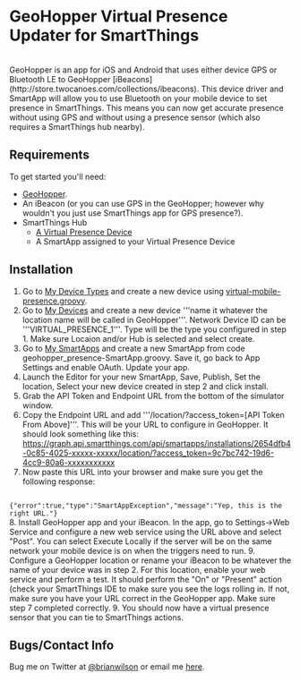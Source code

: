 GeoHopper Virtual Presence Updater for SmartThings
=======
<br>
GeoHopper is an app for iOS and Android that uses either device GPS or
Bluetooth LE to GeoHopper
[iBeacons](http://store.twocanoes.com/collections/ibeacons). This device
driver and SmartApp will allow you to use Bluetooth on your mobile
device to set presence in SmartThings. This means you can now get accurate
presence without using GPS and without using a presence sensor (which also
requires a SmartThings hub nearby). 

Requirements
------------
To get started you'll need:
- [GeoHopper](https://itunes.apple.com/us/app/geohopper/id605160102?mt=8).
- An iBeacon (or you can use GPS in the GeoHopper; however why wouldn't you just use SmartThings
  app for GPS presence?). 
- SmartThings Hub
	- [A Virtual Presence Device](https://github.com/ajpri/STApps/blob/master/devicetypes/ajpri/virtual-mobile-presence.src/virtual-mobile-presence.groovy)
	- A SmartApp assigned to your Virtual Presence Device

Installation
--------------------
1. Go to [My Device Types](https://graph.api.smartthings.com/ide/devices) and
create a new device using [virtual-mobile-presence.groovy](https://github.com/ajpri/STApps/blob/master/devicetypes/ajpri/virtual-mobile-presence.src/virtual-mobile-presence.groovy).
2. Go to [My Devices](https://graph.api.smartthings.com/device/list) and create
a new device '''name it whatever the location name will be called in
GeoHopper'''.  Network Device ID can be '''VIRTUAL_PRESENCE_1'''. Type will be
the type you configured in step 1.  Make sure Locaion and/or Hub is selected
and select create.
3. Go to [My SmartApps](https://graph.api.smartthings.com/ide/app/create) and
create a new SmartApp from code geohopper_presence-SmartApp.groovy. Save it, go
back to App Settings and enable OAuth. Update your app.  
4. Launch the Editor for your new SmartApp, Save, Publish, Set the location,
Select your new device created in step 2 and click install.
5. Grab the API Token and Endpoint URL from the bottom of the simulator window. 
6. Copy the Endpoint URL and add '''/location/?access_token=[API Token From
Above]'''.  This will be your URL to configure in GeoHopper.  It should look
something like this:
https://graph.api.smartthings.com/api/smartapps/installations/2654dfb4-0c85-4025-xxxxx-xxxxx/location/?access_token=9c7bc742-19d6-4cc9-80a6-xxxxxxxxxxx
7. Now paste this URL into your browser and make sure you get the following
response:
<code>
{"error":true,"type":"SmartAppException","message":"Yep, this is the right URL."}
</code>
8. Install GeoHopper app and your iBeacon.  In the app, go to Settings->Web
Service and configure a new web service using the URL above and 
select "Post". You can
select Execute Locally if the server will be on the same network your mobile
device is on when the triggers need to run. 
9. Configure a GeoHopper location or rename your iBeacon to be whatever the
name of your device was in step 2.  For this location, enable your web service
and perform a test.  It should perform the "On" or "Present" action (check your
SmartThings IDE to make sure you see the logs rolling in.  If not, make sure
you have your URL correct in the GeoHopper app. Make sure step 7 completed
correctly.
9. You should now have a virtual presence sensor that you can tie to
SmartThings actions. 

Bugs/Contact Info
-----------------
Bug me on Twitter at [@brianwilson](http://twitter.com/brianwilson) or email me [here](http://cronological.com/comment.php?ref=bubba).


